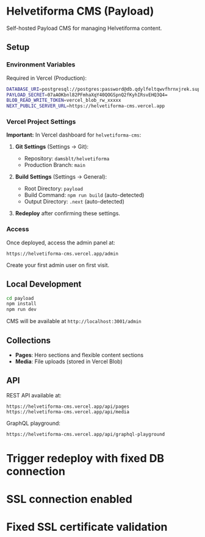 # Helvetiforma CMS (Payload)

Self-hosted Payload CMS for managing Helvetiforma content.

## Setup

### Environment Variables

Required in Vercel (Production):

```bash
DATABASE_URI=postgresql://postgres:password@db.qdylfeltqwvfhrnxjrek.supabase.co:5432/postgres
PAYLOAD_SECRET=07aAOKbnl82PFmhaXqY40QOGSpnQ2fKyhIRsvEHQ3Q4=
BLOB_READ_WRITE_TOKEN=vercel_blob_rw_xxxxx
NEXT_PUBLIC_SERVER_URL=https://helvetiforma-cms.vercel.app
```

### Vercel Project Settings

**Important:** In Vercel dashboard for `helvetiforma-cms`:

1. **Git Settings** (Settings → Git):
   - Repository: `damsblt/helvetiforma`
   - Production Branch: `main`

2. **Build Settings** (Settings → General):
   - Root Directory: `payload`
   - Build Command: `npm run build` (auto-detected)
   - Output Directory: `.next` (auto-detected)

3. **Redeploy** after confirming these settings.

### Access

Once deployed, access the admin panel at:
```
https://helvetiforma-cms.vercel.app/admin
```

Create your first admin user on first visit.

## Local Development

```bash
cd payload
npm install
npm run dev
```

CMS will be available at `http://localhost:3001/admin`

## Collections

- **Pages**: Hero sections and flexible content sections
- **Media**: File uploads (stored in Vercel Blob)

## API

REST API available at:
```
https://helvetiforma-cms.vercel.app/api/pages
https://helvetiforma-cms.vercel.app/api/media
```

GraphQL playground:
```
https://helvetiforma-cms.vercel.app/api/graphql-playground
```

# Trigger redeploy with fixed DB connection

# SSL connection enabled

# Fixed SSL certificate validation
